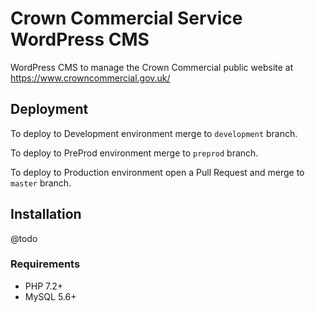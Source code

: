 # Crown Commercial Service WordPress CMS

WordPress CMS to manage the Crown Commercial public website at https://www.crowncommercial.gov.uk/

## Deployment

To deploy to Development environment merge to `development` branch.

To deploy to PreProd environment merge to `preprod` branch. 

To deploy to Production environment open a Pull Request and merge to `master` branch.

## Installation

@todo

### Requirements

* PHP 7.2+
* MySQL 5.6+ 
